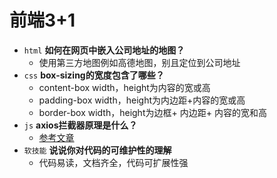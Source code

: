 # 前端3+1
- `html` **如何在网页中嵌入公司地址的地图？**
  - 使用第三方地图例如高德地图，别且定位到公司地址
- `css` **box-sizing的宽度包含了哪些？**
  - content-box width，height为内容的宽或高
  - padding-box width，height为内边距+内容的宽或高
  - border-box width，height为边框+ 内边距+ 内容的宽和高
- `js` **axios拦截器原理是什么？**
  - [参考文章](https://www.jianshu.com/p/115b4c79a75d)
- `软技能` **说说你对代码的可维护性的理解**
  - 代码易读，文档齐全，代码可扩展性强